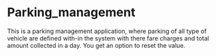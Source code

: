# Parking_management
This is a  parking management application,
where parking of all type of vehicle are defined with-in the system with there fare charges and total amount collected in a day.
You get an option to reset the value.
